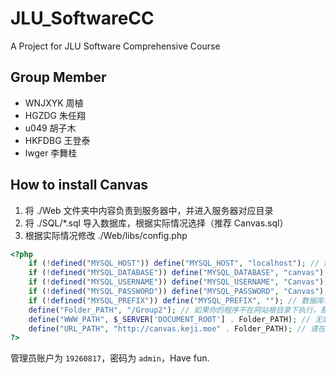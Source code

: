 # JLU_SoftwareCC
A Project for JLU Software Comprehensive Course

## Group Member

* WNJXYK 周植
* HGZDG 朱任翔
* u049 胡子木
* HKFDBG 王登泰
* lwger 李舞桂

## How to install Canvas

1. 将 ./Web 文件夹中内容负责到服务器中，并进入服务器对应目录
2. 将 ./SQL/*.sql 导入数据库，根据实际情况选择（推荐 Canvas.sql）
3. 根据实际情况修改 ./Web/libs/config.php
```php
<?php
    if (!defined("MYSQL_HOST")) define("MYSQL_HOST", "localhost"); // 数据库连接地址
    if (!defined("MYSQL_DATABASE")) define("MYSQL_DATABASE", "canvas"); // 数据库名
    if (!defined("MYSQL_USERNAME")) define("MYSQL_USERNAME", "Canvas"); // 数据库用户名
    if (!defined("MYSQL_PASSWORD")) define("MYSQL_PASSWORD", "Canvas"); // 数据库密码
    if (!defined("MYSQL_PREFIX")) define("MYSQL_PREFIX", ""); // 数据库表前缀
    define("Folder_PATH", "/Group2"); // 如果你的程序不在网站根目录下执行，那么请在这里填写程序相对网址根目录位置
    define("WWW_PATH", $_SERVER['DOCUMENT_ROOT'] . Folder_PATH); // 无需修改
    define("URL_PATH", "http://canvas.keji.moe" . Folder_PATH); // 请在这里填写网站的域名
?>
```

管理员账户为 `19260817`，密码为 `admin`，Have fun.
